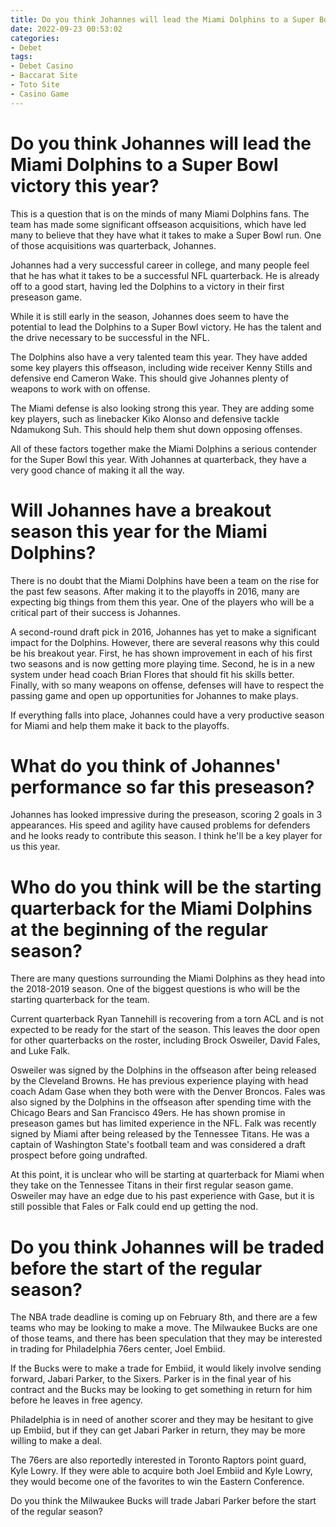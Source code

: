 ```yaml
---
title: Do you think Johannes will lead the Miami Dolphins to a Super Bowl victory this year
date: 2022-09-23 00:53:02
categories:
- Debet
tags:
- Debet Casino
- Baccarat Site
- Toto Site
- Casino Game
---
```



#  Do you think Johannes will lead the Miami Dolphins to a Super Bowl victory this year?

This is a question that is on the minds of many Miami Dolphins fans. The team has made some significant offseason acquisitions, which have led many to believe that they have what it takes to make a Super Bowl run. One of those acquisitions was quarterback, Johannes.

Johannes had a very successful career in college, and many people feel that he has what it takes to be a successful NFL quarterback. He is already off to a good start, having led the Dolphins to a victory in their first preseason game.

While it is still early in the season, Johannes does seem to have the potential to lead the Dolphins to a Super Bowl victory. He has the talent and the drive necessary to be successful in the NFL.

The Dolphins also have a very talented team this year. They have added some key players this offseason, including wide receiver Kenny Stills and defensive end Cameron Wake. This should give Johannes plenty of weapons to work with on offense.

The Miami defense is also looking strong this year. They are adding some key players, such as linebacker Kiko Alonso and defensive tackle Ndamukong Suh. This should help them shut down opposing offenses.

All of these factors together make the Miami Dolphins a serious contender for the Super Bowl this year. With Johannes at quarterback, they have a very good chance of making it all the way.

#  Will Johannes have a breakout season this year for the Miami Dolphins?

There is no doubt that the Miami Dolphins have been a team on the rise for the past few seasons. After making it to the playoffs in 2016, many are expecting big things from them this year. One of the players who will be a critical part of their success is Johannes.

A second-round draft pick in 2016, Johannes has yet to make a significant impact for the Dolphins. However, there are several reasons why this could be his breakout year. First, he has shown improvement in each of his first two seasons and is now getting more playing time. Second, he is in a new system under head coach Brian Flores that should fit his skills better. Finally, with so many weapons on offense, defenses will have to respect the passing game and open up opportunities for Johannes to make plays.

If everything falls into place, Johannes could have a very productive season for Miami and help them make it back to the playoffs.

#  What do you think of Johannes' performance so far this preseason?

Johannes has looked impressive during the preseason, scoring 2 goals in 3 appearances. His speed and agility have caused problems for defenders and he looks ready to contribute this season. I think he'll be a key player for us this year.

#  Who do you think will be the starting quarterback for the Miami Dolphins at the beginning of the regular season?

There are many questions surrounding the Miami Dolphins as they head into the 2018-2019 season. One of the biggest questions is who will be the starting quarterback for the team.

Current quarterback Ryan Tannehill is recovering from a torn ACL and is not expected to be ready for the start of the season. This leaves the door open for other quarterbacks on the roster, including Brock Osweiler, David Fales, and Luke Falk.

Osweiler was signed by the Dolphins in the offseason after being released by the Cleveland Browns. He has previous experience playing with head coach Adam Gase when they both were with the Denver Broncos. Fales was also signed by the Dolphins in the offseason after spending time with the Chicago Bears and San Francisco 49ers. He has shown promise in preseason games but has limited experience in the NFL. Falk was recently signed by Miami after being released by the Tennessee Titans. He was a captain of Washington State's football team and was considered a draft prospect before going undrafted.

At this point, it is unclear who will be starting at quarterback for Miami when they take on the Tennessee Titans in their first regular season game. Osweiler may have an edge due to his past experience with Gase, but it is still possible that Fales or Falk could end up getting the nod.

#  Do you think Johannes will be traded before the start of the regular season?

The NBA trade deadline is coming up on February 8th, and there are a few teams who may be looking to make a move. The Milwaukee Bucks are one of those teams, and there has been speculation that they may be interested in trading for Philadelphia 76ers center, Joel Embiid.

If the Bucks were to make a trade for Embiid, it would likely involve sending forward, Jabari Parker, to the Sixers. Parker is in the final year of his contract and the Bucks may be looking to get something in return for him before he leaves in free agency.

Philadelphia is in need of another scorer and they may be hesitant to give up Embiid, but if they can get Jabari Parker in return, they may be more willing to make a deal.

The 76ers are also reportedly interested in Toronto Raptors point guard, Kyle Lowry. If they were able to acquire both Joel Embiid and Kyle Lowry, they would become one of the favorites to win the Eastern Conference.

Do you think the Milwaukee Bucks will trade Jabari Parker before the start of the regular season?